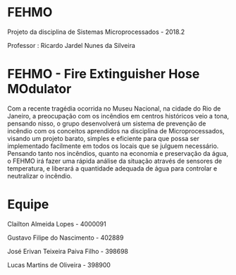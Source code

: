 # FEHMO
Projeto da disciplina de Sistemas Microprocessados - 2018.2

Professor : Ricardo Jardel Nunes da Silveira 

# FEHMO - Fire Extinguisher Hose MOdulator

Com a recente tragédia ocorrida no Museu Nacional, na cidade do Rio de Janeiro, a preocupação com os incêndios em centros históricos veio a tona, pensando nisso, o grupo desenvolverá um sistema de prevenção de incêndio com os conceitos aprendidos na disciplina de Microprocessados, visando um projeto barato, simples e eficiente para que possa ser implementado facilmente em todos os locais que se julguem necessário. Pensando tanto nos incêndios, quanto na economia e preservação da água, o FEHMO irá fazer uma rápida análise da situação através de sensores de temperatura, e liberará a quantidade adequada de água para controlar e neutralizar o incêndio.

# Equipe
Clailton Almeida Lopes - 4000091 

Gustavo Filipe do Nascimento - 402889

José Erivan Teixeira Paiva Filho - 398698

Lucas Martins de Oliveira - 398900

